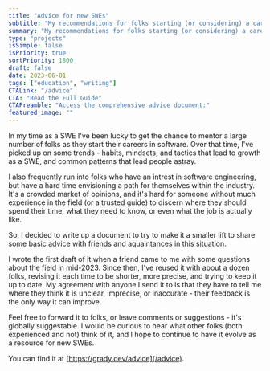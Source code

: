 ```yaml
---
title: "Advice for new SWEs"
subtitle: "My recommendations for folks starting (or considering) a career as a software engineer"
summary: "My recommendations for folks starting (or considering) a career as a software engineer"
type: "projects"
isSimple: false
isPriority: true
sortPriority: 1800
draft: false
date: 2023-06-01
tags: ["education", "writing"]
CTALink: "/advice"
CTA: "Read the Full Guide"
CTAPreamble: "Access the comprehensive advice document:"
featured_image: ""
---
```


In my time as a SWE I've been lucky to get the chance to mentor a large number of folks as they start
their careers in software. Over that time, I've picked up on some trends - habits, mindsets, and 
tactics that lead to growth as a SWE, and common patterns that lead people astray. 

I also frequently run into folks who have an intrest in software engineering, but have a hard time
envisioning a path for themselves within the industry. It's a crowded market of opinions, and it's hard
for someone without much experience in the field (or a trusted guide) to discern where they should
spend their time, what they need to know, or even what the job is actually like.

So, I decided to write up a document to try to make it a smaller lift to share some basic advice with
friends and aquaintances in this situation.

I wrote the first draft of it when a friend came to me with some questions about the field in mid-2023. Since
then, I've reused it with about a dozen folks, revising it each time to be shorter, more precise,
and trying to keep it up to date. My agreement with anyone I send it to is that they have to tell me 
where they think it is unclear, imprecise, or inaccurate - their feedback is the only way it can improve.

Feel free to forward it to folks, or leave comments or suggestions - it's globally suggestable. 
I would be curious to hear what other
folks (both experienced and not) think of it, and I hope to continue to have it evolve as a resource for
new SWEs.

You can find it at [https://grady.dev/advice](/advice).
